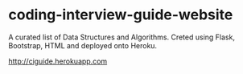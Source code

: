 # coding-interview-guide-website
A curated list of Data Structures and Algorithms.
Creted using Flask, Bootstrap, HTML and deployed onto Heroku.

<a href="http://ciguide.herokuapp.com">http://ciguide.herokuapp.com</a>
